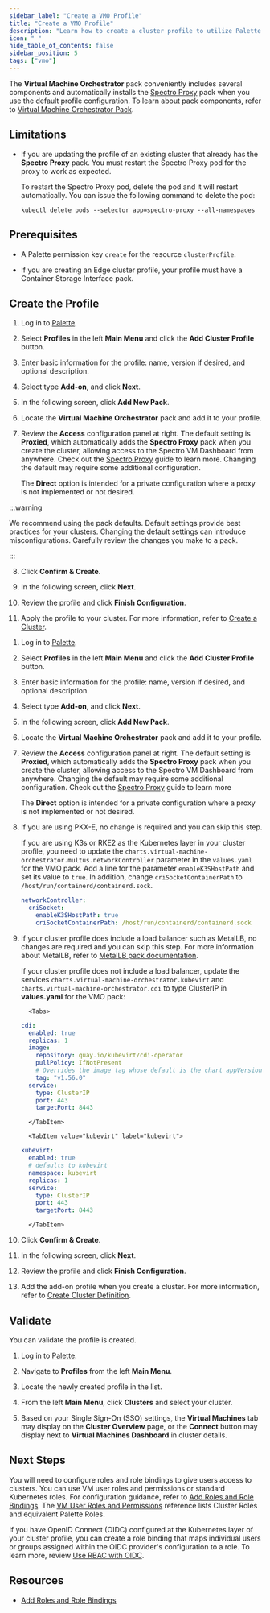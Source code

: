 ```yaml
---
sidebar_label: "Create a VMO Profile"
title: "Create a VMO Profile"
description: "Learn how to create a cluster profile to utilize Palette Virtual Machine Orchestrator capabilities."
icon: " "
hide_table_of_contents: false
sidebar_position: 5
tags: ["vmo"]
---
```


The **Virtual Machine Orchestrator** pack conveniently includes several components and automatically installs the
[Spectro Proxy](../../integrations/frp.md) pack when you use the default profile configuration. To learn about pack
components, refer to [Virtual Machine Orchestrator Pack](../vm-packs-profiles/vm-packs-profiles.md).

## Limitations

- If you are updating the profile of an existing cluster that already has the **Spectro Proxy** pack. You must restart
  the Spectro Proxy pod for the proxy to work as expected.

  To restart the Spectro Proxy pod, delete the pod and it will restart automatically. You can issue the following
  command to delete the pod:

  ```shell
  kubectl delete pods --selector app=spectro-proxy --all-namespaces
  ```

## Prerequisites

- A Palette permission key `create` for the resource `clusterProfile`.

- If you are creating an Edge cluster profile, your profile must have a Container Storage Interface pack.

## Create the Profile

<Tabs>
<TabItem value="non-edge" label="Non-edge">

1. Log in to [Palette](https://console.spectrocloud.com).

2. Select **Profiles** in the left **Main Menu** and click the **Add Cluster Profile** button.

3. Enter basic information for the profile: name, version if desired, and optional description.

4. Select type **Add-on**, and click **Next**.

5. In the following screen, click **Add New Pack**.

6. Locate the **Virtual Machine Orchestrator** pack and add it to your profile.

7. Review the **Access** configuration panel at right. The default setting is **Proxied**, which automatically adds the
   **Spectro Proxy** pack when you create the cluster, allowing access to the Spectro VM Dashboard from anywhere. Check
   out the [Spectro Proxy](../../integrations/frp.md) guide to learn more. Changing the default may require some
   additional configuration.

   The **Direct** option is intended for a private configuration where a proxy is not implemented or not desired.

:::warning

We recommend using the pack defaults. Default settings provide best practices for your clusters. Changing the default
settings can introduce misconfigurations. Carefully review the changes you make to a pack.

:::

8. Click **Confirm & Create**.

9. In the following screen, click **Next**.

10. Review the profile and click **Finish Configuration**.

11. Apply the profile to your cluster. For more information, refer to
    [Create a Cluster](../../clusters/public-cloud/deploy-k8s-cluster.md).

</TabItem>

<TabItem value="edge" label="Edge">

1.  Log in to [Palette](https://console.spectrocloud.com).

2.  Select **Profiles** in the left **Main Menu** and click the **Add Cluster Profile** button.

3.  Enter basic information for the profile: name, version if desired, and optional description.

4.  Select type **Add-on**, and click **Next**.

5.  In the following screen, click **Add New Pack**.

6.  Locate the **Virtual Machine Orchestrator** pack and add it to your profile.

7.  Review the **Access** configuration panel at right. The default setting is **Proxied**, which automatically adds the
    **Spectro Proxy** pack when you create the cluster, allowing access to the Spectro VM Dashboard from anywhere.
    Changing the default may require some additional configuration. Check out the
    [Spectro Proxy](../../integrations/frp.md) guide to learn more

    The **Direct** option is intended for a private configuration where a proxy is not implemented or not desired.

8.  If you are using PKX-E, no change is required and you can skip this step.

    If you are using K3s or RKE2 as the Kubernetes layer in your cluster profile, you need to update the
    `charts.virtual-machine-orchestrator.multus.networkController` parameter in the `values.yaml` for the VMO pack. Add
    a line for the parameter `enableK3SHostPath` and set its value to `true`. In addition, change
    `criSocketContainerPath` to `/host/run/containerd/containerd.sock`.

    ```yaml {3-4}
    networkController:
      criSocket:
        enableK3SHostPath: true
        criSocketContainerPath: /host/run/containerd/containerd.sock
    ```

9.  If your cluster profile does include a load balancer such as MetalLB, no changes are required and you can skip this
    step. For more information about MetalLB, refer to [MetalLB pack documentation](../../integrations/metallb.md).

    If your cluster profile does not include a load balancer, update the services
    `charts.virtual-machine-orchestrator.kubevirt` and `charts.virtual-machine-orchestrator.cdi` to type ClusterIP in
    **values.yaml** for the VMO pack:

          <Tabs>

    <TabItem value="cdi" label="cdi">

    ```yaml {10}
    cdi:
      enabled: true
      replicas: 1
      image:
        repository: quay.io/kubevirt/cdi-operator
        pullPolicy: IfNotPresent
        # Overrides the image tag whose default is the chart appVersion.
        tag: "v1.56.0"
      service:
        type: ClusterIP
        port: 443
        targetPort: 8443
    ```

          </TabItem>

          <TabItem value="kubevirt" label="kubevirt">

    ```yaml {7}
    kubevirt:
      enabled: true
      # defaults to kubevirt
      namespace: kubevirt
      replicas: 1
      service:
        type: ClusterIP
        port: 443
        targetPort: 8443
    ```

          </TabItem>

    </Tabs>

10. Click **Confirm & Create**.

11. In the following screen, click **Next**.

12. Review the profile and click **Finish Configuration**.

13. Add the add-on profile when you create a cluster. For more information, refer to
    [Create Cluster Definition](../../clusters/edge/site-deployment/site-installation/cluster-deployment.md).

</TabItem>

</Tabs>

## Validate

You can validate the profile is created.

1.  Log in to [Palette](https://console.spectrocloud.com).

2.  Navigate to **Profiles** from the left **Main Menu**.

3.  Locate the newly created profile in the list.

4.  From the left **Main Menu**, click **Clusters** and select your cluster.

5.  Based on your Single Sign-On (SSO) settings, the **Virtual Machines** tab may display on the **Cluster Overview**
    page, or the **Connect** button may display next to **Virtual Machines Dashboard** in cluster details.

## Next Steps

You will need to configure roles and role bindings to give users access to clusters. You can use VM user roles and
permissions or standard Kubernetes roles. For configuration guidance, refer to
[Add Roles and Role Bindings](add-roles-and-role-bindings.md). The
[VM User Roles and Permissions](../vm-roles-permissions.md) reference lists Cluster Roles and equivalent Palette Roles.

If you have OpenID Connect (OIDC) configured at the Kubernetes layer of your cluster profile, you can create a role
binding that maps individual users or groups assigned within the OIDC provider's configuration to a role. To learn more,
review [Use RBAC with OIDC](../../integrations/kubernetes.md#use-rbac-with-oidc).

## Resources

- [Add Roles and Role Bindings](add-roles-and-role-bindings.md)
